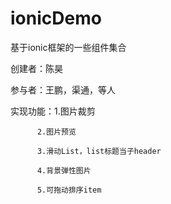 # ionicDemo
基于ionic框架的一些组件集合

创建者：陈昊

参与者：王鹏，渠通，等人

实现功能：1.图片裁剪 

          2.图片预览
      
		  3.滑动List，list标题当子header
      
		  4.背景弹性图片
      
		  5.可拖动排序item
